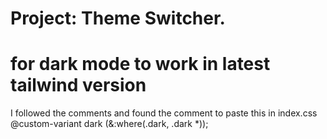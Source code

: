 # Project: Theme Switcher.

# for dark mode to work in latest tailwind version
I followed the comments and found the comment to paste this in index.css
@custom-variant dark (&:where(.dark, .dark *));
